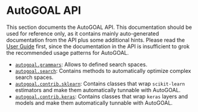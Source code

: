 # AutoGOAL API

This section documents the AutoGOAL API. This documentation should be used for reference only,
as it contains mainly auto-generated documentation from the API plus some additional hints.
Please read the [User Guide](/guide/) first, since the documentation in the API is insufficient
to grok the recommended usage patterns for AutoGOAL.

* [`autogoal.grammars`](/api/grammars): Allows to defined search spaces.
* [`autogoal.search`](/api/search): Contains methods to automatically optimize complex search spaces.
* [`autogoal.contrib.sklearn`](/api/sklearn/): Contains classes that wrap `scikit-learn` estimators and make them automatically tunnable with AutoGOAL.
* [`autogoal.contrib.keras`](/api/keras/): Contains classes that wrap `keras` layers and models and make them automatically tunnable with AutoGOAL.
